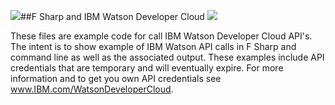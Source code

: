 ##F Sharp and IBM Watson Developer Cloud
<img style="float: left" src="http://fsharp.org/img/logo/fsharp256.png">
<img style="float: center" src="http://www.ibm.com/solutions/images/C175270E70628U26/watson_300x300.jpg">

These files are example code for call IBM Watson Developer Cloud API's.  The intent is to show example of IBM Watson API calls in F Sharp and command line as well as the associated output. These examples include API credentials that are temporary and will eventually expire. For more information and to get you own API credentials see <a href="http://www.IBM.com/WatsonDeveloperCloud?cm_mmc=f%20sharp%20meetup" target="_blank">www.IBM.com/WatsonDeveloperCloud</a>.
